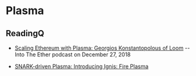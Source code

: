 # Plasma

## ReadingQ

* [Scaling Ethereum with Plasma: Georgios Konstantopolous of Loom](https://podcast.ethhub.io/scaling-ethereum-with-plasma-georgios-konstantopoulos-of-loom) -- Into The Ether podcast on December 27, 2018

* [SNARK-driven Plasma: Introducing Ignis: Fire Plasma](https://medium.com/plasma-ignis/presenting-ignis-plasma-of-fire-502fab5a6f17)